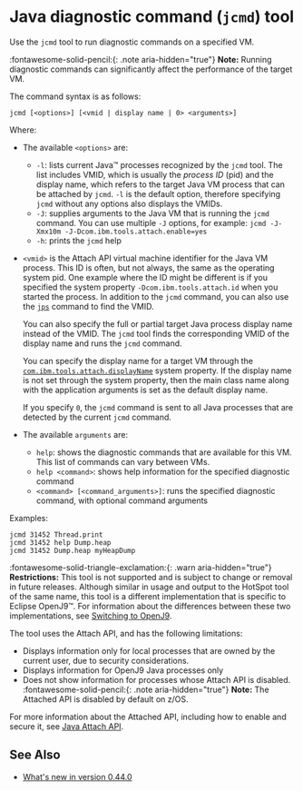 ﻿<!--
* Copyright (c) 2017, 2024 IBM Corp. and others
*
* This program and the accompanying materials are made
* available under the terms of the Eclipse Public License 2.0
* which accompanies this distribution and is available at
* https://www.eclipse.org/legal/epl-2.0/ or the Apache
* License, Version 2.0 which accompanies this distribution and
* is available at https://www.apache.org/licenses/LICENSE-2.0.
*
* This Source Code may also be made available under the
* following Secondary Licenses when the conditions for such
* availability set forth in the Eclipse Public License, v. 2.0
* are satisfied: GNU General Public License, version 2 with
* the GNU Classpath Exception [1] and GNU General Public
* License, version 2 with the OpenJDK Assembly Exception [2].
*
* [1] https://www.gnu.org/software/classpath/license.html
* [2] https://openjdk.org/legal/assembly-exception.html
*
* SPDX-License-Identifier: EPL-2.0 OR Apache-2.0 OR GPL-2.0-only WITH Classpath-exception-2.0 OR GPL-2.0-only WITH OpenJDK-assembly-exception-1.0
-->

# Java diagnostic command (`jcmd`) tool

Use the `jcmd` tool to run diagnostic commands on a specified VM.

:fontawesome-solid-pencil:{: .note aria-hidden="true"} **Note:** Running diagnostic commands can significantly affect the performance of the target VM.

The command syntax is as follows:

    jcmd [<options>] [<vmid | display name | 0> <arguments>]

Where:

- The available `<options>` are:
    - `-l`: lists current Java&trade; processes recognized by the `jcmd` tool. The list includes VMID, which is usually the *process ID* (pid) and the display name, which refers to the target Java VM process that can be attached by `jcmd`. `-l` is the default option, therefore specifying `jcmd` without any options also displays the VMIDs.
    - `-J`: supplies arguments to the Java VM that is running the `jcmd` command. You can use multiple `-J` options, for example: `jcmd -J-Xmx10m -J-Dcom.ibm.tools.attach.enable=yes`
    - `-h`: prints the `jcmd` help

- `<vmid>` is the Attach API virtual machine identifier for the Java VM process. This ID is often, but not always, the same as the operating system pid. One example where the ID might be different is if you specified the system property `-Dcom.ibm.tools.attach.id` when you started the process. In addition to the `jcmd` command, you can also use the [`jps`](tool_jps.md) command to find the VMID.

    You can also specify the full or partial target Java process display name instead of the VMID. The `jcmd` tool finds the corresponding VMID of the display name and runs the `jcmd` command.

    You can specify the display name for a target VM through the [`com.ibm.tools.attach.displayName`](dcomibmtoolsattachdisplayname.md) system property. If the display name is not set through the system property, then the main class name along with the application arguments is set as the default display name.

    If you specify `0`, the `jcmd` command is sent to all Java processes that are detected by the current `jcmd` command.

- The available `arguments` are:

    - `help`: shows the diagnostic commands that are available for this VM. This list of commands can vary between VMs.
    - `help <command>`: shows help information for the specified diagnostic command
    - `<command> [<command_arguments>]`: runs the specified diagnostic command, with optional command arguments

Examples:

```
jcmd 31452 Thread.print
jcmd 31452 help Dump.heap
jcmd 31452 Dump.heap myHeapDump
```

:fontawesome-solid-triangle-exclamation:{: .warn aria-hidden="true"} **Restrictions:** This tool is not supported and is subject to change or removal in future releases. Although similar in usage and output to the HotSpot tool of the same name, this tool is a different implementation that is specific to Eclipse OpenJ9&trade;. For information about the differences between these two implementations, see [Switching to OpenJ9](tool_migration.md).

The tool uses the Attach API, and has the following limitations:

- Displays information only for local processes that are owned by the current user, due to security considerations.
- Displays information for OpenJ9 Java processes only
- Does not show information for processes whose Attach API is disabled. :fontawesome-solid-pencil:{: .note aria-hidden="true"} **Note:** The Attached API is disabled by default on z/OS.

For more information about the Attached API, including how to enable and secure it, see [Java Attach API](attachapi.md).

## See Also

-  [What's new in version 0.44.0](version0.44.md#vmid-query-in-the-jcmd-tool-enhanced)


<!-- ==== END OF TOPIC ==== tool_jcmd.md ==== -->
